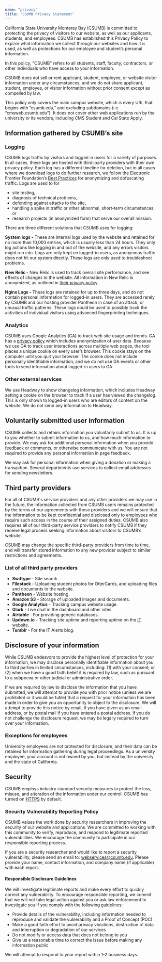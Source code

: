 ```yaml
---
name: "privacy"
title: "CSUMB Privacy Statement"
---
```


California State University Monterey Bay (CSUMB) is committed to protecting the privacy of visitors to our website, as well as our applicants, students, and employees. CSUMB has established this Privacy Policy to explain what information we collect through our websites and how it is used, as well as protections for our employee and student’s personal information.

In this policy, "CSUMB" refers to all students, staff, faculty, contractors, or other individuals who have access to your information.

CSUMB does not sell or rent applicant, student, employee, or website visitor information under any circumstances, and we do not share applicant, student, employee, or visitor information without prior consent except as compelled by law.

This policy only covers the main campus website, which is every URL that begins with “csumb.edu,” and excluding subdomains (i.e. “cmsweb.csumb.edu”). It does not cover other web applications run by the university or its vendors, including CMS Student and Cal State Apply.

Information gathered by CSUMB’s site[](#heading-fb3474a0-bfd4-492b-92bc-216170c6bf2a)
-------------------------------------------------------------------------------------

### Logging[](#heading-b00a31a1-1311-4335-a78c-ab1f060a82d2)

CSUMB logs traffic by visitors and logged in users for a variety of purposes. In all cases, these logs are hosted with third-party providers with their own privacy policy. Each log has a different timeline for deletion, but in all cases where we download logs to do further research, we follow the Electronic Frontier Foundation’s [Best Practices](https://www.eff.org/wp/osp) for anonymizing and obfuscating traffic. Logs are used to for

*   site testing,
*   diagnosis of technical problems,
*   defending against attacks to the site,
*   handling a spike in traffic or other abnormal, short-term circumstances, or
*   research projects (in anonymized form) that serve our overall mission.

There are three different solutions that CSUMB uses for logging:

**System logs -** These are internal logs used by the website and retained for no more than 10,000 entries, which is usually less than 24 hours. They only log actions like logging in and out of the website, and any errors visitors might run into. Logs are only kept on logged-in users, as anonymous traffic does not hit our system directly. These logs are only used to troubleshoot problems.

**New Relic -** New Relic is used to track overall site performance, and see effects of changes to the website. All information in New Relic is anonymized, as outlined in [their privacy policy](https://newrelic.com/privacy).

**Nginx Logs -** These logs are retained for up to three days, and do not contain personal information for logged-in users. They are accessed rarely by CSUMB and our hosting provider Pantheon in case of an attack, or unusual traffic patterns. These logs could be used to possibly track the activities of individual visitors using advanced fingerprinting techniques.

### Analytics[](#heading-c0eb6c94-2fae-4a75-aafa-26fa895b2749)

CSUMB uses Google Analytics (GA) to track web site usage and trends. GA has a [privacy policy](https://support.google.com/analytics/answer/6004245?hl=en) which includes anonymization of user data. Because we use GA to track user interactions across multiple web pages, the tool places a unique cookie on every user’s browser. This cookie stays on the computer until you quit your browser. The cookie does not include personally identifiable information, and we do not use GA events or other tools to send information about logged-in users to GA.

### Other external services[](#heading-d108a3b9-6a54-4421-b001-25602a2ee587)

We use Headway to show changelog information, which includes Headway setting a cookie on the browser to track if a user has viewed the changelog. This is only shown to logged-in users who are editors of content on the website. We do not send any information to Headway.

Voluntarily submitted user information[](#heading-30309ab2-89df-40a7-9de6-945ea7d0ab34)
---------------------------------------------------------------------------------------

CSUMB collects and retains information you voluntarily submit to us. It is up to you whether to submit information to us, and how much information to provide. We may ask for additional personal information when you provide feedback or comments, or otherwise communicate with us. You are not required to provide any personal information in page feedback.

We may ask for personal information when giving a donation or making a transaction. Several departments use services to collect email addresses for sending newsletters.

Third party providers[](#heading-293c2f2b-8e4f-49ef-a588-c33e8f9017ed)
----------------------------------------------------------------------

For all of CSUMB's service providers and any other providers we may use in the future, the information collected from CSUMB users remains protected by the terms of our agreements with those providers and we will ensure that the information to be kept confidential and disclosed only to employees who require such access in the course of their assigned duties. CSUMB also requires all of our third-party service providers to notify CSUMB if they receive legal process seeking information about visitors to CSUMB’s website.

CSUMB may change the specific third-party providers from time to time, and will transfer stored information to any new provider subject to similar restrictions and agreements.

### List of all third party providers[](#heading-93b4e6da-cbbe-454b-be7d-b03b079377ba)

*   **Swiftype** - Site search.
*   **Filestack** \- Uploading student photos for OtterCards, and uploading files and documents to the website.
*   **Pantheon** - Website hosting.
*   **Amazon S3** - Storage of uploaded images and documents.
*   **Google Analytics** \- Tracking campus website usage.
*   **Olark** - Live chat in the dashboard and other sites.
*   **Airtable** - For providing generic databases.
*   **Updown.io** - Tracking site uptime and reporting uptime on the [IT website](/it).
*   **Tumblr** \- For the IT Alerts blog.

Disclosure of your information[](#heading-e70ffe24-5428-4ce2-bbd4-bd2e56db4cdd)
-------------------------------------------------------------------------------

While CSUMB endeavors to provide the highest level of protection for your information, we may disclose personally identifiable information about you to third parties in limited circumstances, including: (1) with your consent; or (2) when we have a good faith belief it is required by law, such as pursuant to a subpoena or other judicial or administrative order.

If we are required by law to disclose the information that you have submitted, we will attempt to provide you with prior notice (unless we are prohibited or it would be futile) that a request for your information has been made in order to give you an opportunity to object to the disclosure. We will attempt to provide this notice by email, if you have given us an email address, or by postal mail if you have entered a postal address. If you do not challenge the disclosure request, we may be legally required to turn over your information.

### Exceptions for employees[](#heading-cc6a9e0d-1ccc-439b-a311-cfe6435da801)

University employees are not protected for disclosure, and their data can be retained for information gathering during legal proceedings. As a university employee, your account is not owned by you, but instead by the university and the state of California.

Security[](#heading-6f050f13-39e8-4dfc-a041-15ecd6d0a022)
---------------------------------------------------------

CSUMB employs industry standard security measures to protect the loss, misuse, and alteration of the information under our control. CSUMB has turned on [HTTPS](https://en.wikipedia.org/wiki/HTTP_Secure) by default.

### Security Vulnerability Reporting Policy[](#heading-bf95a5a2-a4f1-44ac-a43c-03e83cd660b4)

CSUMB values the work done by security researchers in improving the security of our website and applications. We are committed to working with this community to verify, reproduce, and respond to legitimate reported vulnerabilities. We encourage the community to participate in our responsible reporting process.

If you are a security researcher and would like to report a security vulnerability, please send an email to: [webservices@csumb.edu](mailto:webservices@csumb.edu). Please provide your name, contact information, and company name (if applicable) with each report.

#### Responsible Disclosure Guidelines[](#heading-b611bf87-aafa-45a6-9079-ccb0eb4f010f)

We will investigate legitimate reports and make every effort to quickly correct any vulnerability. To encourage responsible reporting, we commit that we will not take legal action against you or ask law enforcement to investigate you if you comply with the following guidelines:

*   Provide details of the vulnerability, including information needed to reproduce and validate the vulnerability and a Proof of Concept (POC)
*   Make a good faith effort to avoid privacy violations, destruction of data and interruption or degradation of our services
*   Do not modify or access data that does not belong to you
*   Give us a reasonable time to correct the issue before making any information public

We will attempt to respond to your report within 1-2 business days.